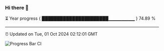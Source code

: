 ### Hi there 👋

⏳ Year progress { ██████████████████████▁▁▁▁▁▁▁▁ } 74.89 %

---

⏰ Updated on Tue, 01 Oct 2024 02:12:01 GMT

![Progress Bar CI](https://github.com/IshwaranRudhara/GIT-ACTION/workflows/Progress%20Bar%20CI/badge.svg)
